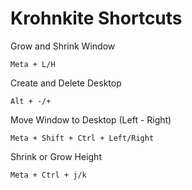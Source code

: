 # Krohnkite Shortcuts

Grow and Shrink Window

```
Meta + L/H
```

Create and Delete Desktop

```
Alt + -/+
```

Move Window to Desktop (Left - Right)

```
Meta + Shift + Ctrl + Left/Right
```

Shrink or Grow Height
```
Meta + Ctrl + j/k
```